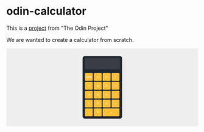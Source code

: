 # odin-calculator
This is a [project](https://www.theodinproject.com/lessons/foundations-calculator) from "The Odin Project"

We are wanted to create a calculator from scratch.

![screenshot](./screenshot.png)
